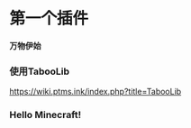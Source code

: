 # 第一个插件
#### 万物伊始

### 使用TabooLib
https://wiki.ptms.ink/index.php?title=TabooLib

### Hello Minecraft!
